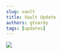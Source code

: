 ```yaml
---
slug: vault
title: Vault Update
authors: gtnardy
tags: [updates]
---
```



![](/img/blog/updates/vault.webp)

<!--truncate-->